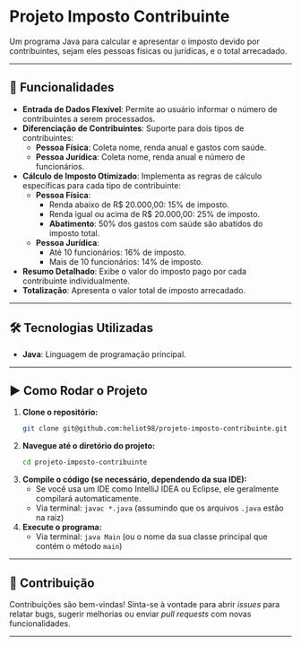 

# Projeto Imposto Contribuinte

Um programa Java para calcular e apresentar o imposto devido por contribuintes, sejam eles pessoas físicas ou jurídicas, e o total arrecadado.

-----

## 🚀 Funcionalidades

  * **Entrada de Dados Flexível**: Permite ao usuário informar o número de contribuintes a serem processados.
  * **Diferenciação de Contribuintes**: Suporte para dois tipos de contribuintes:
      * **Pessoa Física**: Coleta nome, renda anual e gastos com saúde.
      * **Pessoa Jurídica**: Coleta nome, renda anual e número de funcionários.
  * **Cálculo de Imposto Otimizado**: Implementa as regras de cálculo específicas para cada tipo de contribuinte:
      * **Pessoa Física**:
          * Renda abaixo de R$ 20.000,00: 15% de imposto.
          * Renda igual ou acima de R$ 20.000,00: 25% de imposto.
          * **Abatimento**: 50% dos gastos com saúde são abatidos do imposto total.
      * **Pessoa Jurídica**:
          * Até 10 funcionários: 16% de imposto.
          * Mais de 10 funcionários: 14% de imposto.
  * **Resumo Detalhado**: Exibe o valor do imposto pago por cada contribuinte individualmente.
  * **Totalização**: Apresenta o valor total de imposto arrecadado.

-----

## 🛠️ Tecnologias Utilizadas

  * **Java**: Linguagem de programação principal.

-----

## ▶️ Como Rodar o Projeto

1.  **Clone o repositório:**
    ```bash
    git clone git@github.com:heliot98/projeto-imposto-contribuinte.git
    ```
2.  **Navegue até o diretório do projeto:**
    ```bash
    cd projeto-imposto-contribuinte
    ```
3.  **Compile o código (se necessário, dependendo da sua IDE):**
      * Se você usa um IDE como IntelliJ IDEA ou Eclipse, ele geralmente compilará automaticamente.
      * Via terminal: `javac *.java` (assumindo que os arquivos `.java` estão na raiz)
4.  **Execute o programa:**
      * Via terminal: `java Main` (ou o nome da sua classe principal que contém o método `main`)

-----

## 🤝 Contribuição

Contribuições são bem-vindas\! Sinta-se à vontade para abrir *issues* para relatar bugs, sugerir melhorias ou enviar *pull requests* com novas funcionalidades.

-----

